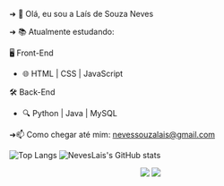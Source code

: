 ➜ 👋 Olá, eu sou a Laís de Souza Neves

➜ 📚 Atualmente estudando:

🖥️ Front-End

- 🌐 HTML | CSS | JavaScript 


🛠️ Back-End

- 🔍  Python | Java | MySQL
  
   
➜📫 Como chegar até mim: [nevessouzalais@gmail.com](mailto:nevessouzalais@gmail.com)

![Top Langs](https://github-readme-stats.vercel.app/api/top-langs/?username=NevesLais&layout=compact&theme=tokyonight)
![NevesLais's GitHub stats](https://github-readme-stats.vercel.app/api?username=NevesLais&show_icons=true&theme=tokyonight)
<div align="center">
  <img src="https://github-readme-stats.vercel.app/api?username=NevesLais&show_icons=true&theme=tokyonight" />
  <img src="https://github-readme-stats.vercel.app/api/top-langs/?username=NevesLais&layout=compact&theme=tokyonight" />
</div>
